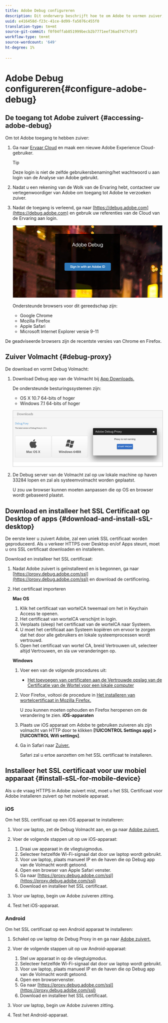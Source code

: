 ```yaml
---
title: Adobe Debug configureren
description: Dit onderwerp beschrijft hoe te om Adobe te vormen zuiver, dat u kunt gebruiken om de implementaties van SDK van Media problemen op te lossen.
uuid: e416458d-f23c-41ce-8d99-fa5076c455f0
translation-type: tm+mt
source-git-commit: f0f04ffab851999becb2b7771eef36ad7477c9f3
workflow-type: tm+mt
source-wordcount: '649'
ht-degree: 1%

---
```



# Adobe Debug configureren{#configure-adobe-debug}

## De toegang tot Adobe zuivert {#accessing-adobe-debug}

Om tot Adobe toegang te hebben zuiver:

1. Ga naar [Ervaar Cloud](https://www.marketing.adobe.com) en maak een nieuwe Adobe Experience Cloud-gebruiker.

   >[!TIP]
   >
   >Deze login is niet de zelfde gebruikersbenaming/het wachtwoord u aan login van de Analyse van Adobe gebruikt.

1. Nadat u een rekening van de Wolk van de Ervaring hebt, contacteer uw vertegenwoordiger van Adobe om toegang tot Adobe te verzoeken zuiver.
1. Nadat de toegang is verleend, ga naar [https://debug.adobe.com](https://debug.adobe.com) en gebruik uw referenties van de Cloud van de Ervaring aan login.

   ![](assets/adobe-debug-login.png)

   Ondersteunde browsers voor dit gereedschap zijn:
   * Google Chrome
   * Mozilla Firefox
   * Apple Safari
   * Microsoft Internet Explorer versie 9-11

De geadviseerde browsers zijn de recentste versies van Chrome en Firefox.

## Zuiver Volmacht {#debug-proxy}

De download en vormt Debug Volmacht:

1. Download Debug app van de Volmacht bij [App Downloads.](https://debug.adobe.com/#/downloads)

   De ondersteunde besturingssystemen zijn:
   * OS X 10.7 64-bits of hoger
   * Windows 7.1 64-bits of hoger

   ![](assets/debug-proxy-app.png)

1. De Debug server van de Volmacht zal op uw lokale machine op haven 33284 lopen en zal als systeemvolmacht worden geplaatst.

   U zou uw browser kunnen moeten aanpassen die op OS en browser wordt gebaseerd plaatst.

## Download en installeer het SSL Certificaat op Desktop of apps {#download-and-install-sSL-desktop}

De eerste keer u zuivert Adobe, zal een uniek SSL certificaat worden geproduceerd. Als u verkeer HTTPS over Desktop en/of Apps steunt, moet u ons SSL certificaat downloaden en installeren.

Download en installeer het SSL certificaat:

1. Nadat Adobe zuivert is geïnstalleerd en is begonnen, ga naar [https://proxy.debug.adobe.com/ssl](https://proxy.debug.adobe.com/ssl) en download de certificering.
1. Het certificaat importeren

   **Mac OS**
   1. Klik het certificaat van wortelCA tweemaal om het in Keychain Access te openen.
   1. Het certificaat van wortelCA verschijnt in login.
   1. Verplaats (sleep) het certificaat van de wortelCA naar Systeem.
   1. U moet het certificaat aan Systeem kopiëren om ervoor te zorgen dat het door alle gebruikers en lokale systeemprocessen wordt vertrouwd.
   1. Open het certificaat van wortel CA, breid Vertrouwen uit, selecteer altijd Vertrouwen, en sla uw veranderingen op.

   **Windows**
   1. Voer een van de volgende procedures uit:

      * [Het toevoegen van certificaten aan de Vertrouwde opslag van de Certificatie van de Wortel voor een lokale computer](https://technet.microsoft.com/en-us/library/cc754841.aspx#BKMK_addlocal)
   1. Voor Firefox, voltooi de procedure in [Het installeren van wortelcertificaat in Mozilla Firefox.](https://wiki.wmtransfer.com/projects/webmoney/wiki/Installing_root_certificate_in_Mozilla_Firefox)

      U zou kunnen moeten ophouden en Firefox heropenen om de verandering te zien.
   **iOS-apparaten**
   1. Plaats uw iOS apparaat om Adobe te gebruiken zuiveren als zijn volmacht van HTTP door te klikken **[!UICONTROL Settings app]** **>** **[!UICONTROL Wifi settings]**.

   1. Ga in Safari naar [Zuiver.](https://proxy.debug.adobe.com/ssl)

      Safari zal u ertoe aanzetten om het SSL certificaat te installeren.




## Installeer het SSL certificaat voor uw mobiel apparaat {#install-sSL-for-mobile-device}

Als u de vraag HTTPS in Adobe zuivert mist, moet u het SSL Certificaat voor Adobe installeren zuivert op het mobiele apparaat.

### iOS

Om het SSL certificaat op een iOS apparaat te installeren:

1. Voor uw laptop, zet de Debug Volmacht aan, en ga naar [Adobe zuivert.](https://debug.adobe.com)
1. Voer de volgende stappen uit op uw iOS-apparaat:
   1. Draai uw apparaat in de vliegtuigmodus.
   1. Selecteer hetzelfde Wi-Fi-signaal dat door uw laptop wordt gebruikt.
   1. Voor uw laptop, plaats manueel IP en de haven die op Debug app van de Volmacht wordt getoond.
   1. Open een browser van Apple Safari venster.
   1. Ga naar [https://proxy.debug.adobe.com/ssl](https://proxy.debug.adobe.com/ssl)
   1. Download en installeer het SSL certificaat.

1. Voor uw laptop, begin uw Adobe zuiveren zitting.
1. Test het iOS-apparaat.

### Android

Om het SSL certificaat op een Android apparaat te installeren:

1. Schakel op uw laptop de Debug Proxy in en ga naar [Adobe zuivert.](https://debug.adobe.com)
1. Voer de volgende stappen uit op uw Android-apparaat:
   1. Stel uw apparaat in op de vliegtuigmodus.
   1. Selecteer hetzelfde Wi-Fi-signaal dat door uw laptop wordt gebruikt.
   1. Voor uw laptop, plaats manueel IP en de haven die op Debug app van de Volmacht wordt getoond.
   1. Open een browservenster.
   1. Ga naar [https://proxy.debug.adobe.com/ssl](https://proxy.debug.adobe.com/ssl)
   1. Download en installeer het SSL certificaat.

1. Voor uw laptop, begin uw Adobe zuiveren zitting.
1. Test het Android-apparaat.

